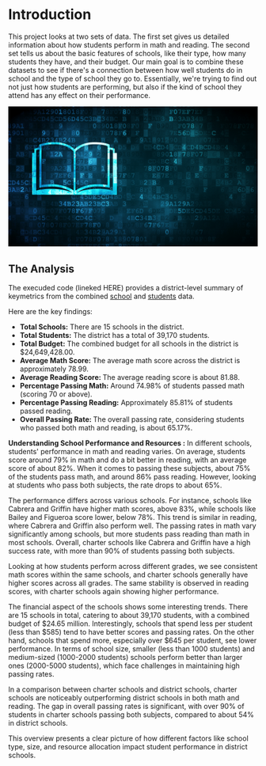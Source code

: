 # Introduction

This project looks at two sets of data. The first set gives us detailed information about how students perform in math and reading. The second set tells us about the basic features of schools, like their type, how many students they have, and their budget. Our main goal is to combine these datasets to see if there's a connection between how well students do in school and the type of school they go to. Essentially, we're trying to find out not just how students are performing, but also if the kind of school they attend has any effect on their performance.


<img src= "https://github.com/ElleNaazB/pandas_challange/blob/main/education.png?raw=true">

## The Analysis  

The execuded code (lineked HERE) provides a district-level summary of keymetrics from the combined <a href="https://github.com/ElleNaazB/pandas_challange/blob/main/Resources/schools_complete.csv"> school</a> and <a href="https://github.com/ElleNaazB/pandas_challange/blob/main/Resources/students_complete.csv"> students</a> data. 

Here are the key findings: 

- <strong>Total Schools:</strong> There are 15 schools in the district.
- <strong>Total Students:</strong> The district has a total of 39,170 students.
- <strong>Total Budget:</strong> The combined budget for all schools in the district is $24,649,428.00.
- <strong>Average Math Score:</strong> The average math score across the district is approximately 78.99.
- <strong>Average Reading Score: </strong>The average reading score is about 81.88.
- <strong>Percentage Passing Math:</strong> Around 74.98% of students passed math (scoring 70 or above).
- <strong>Percentage Passing Reading:</strong> Approximately 85.81% of students passed reading.
- <strong>Overall Passing Rate: </strong>The overall passing rate, considering students who passed both math and reading, is about 65.17%.

<strong> Understanding School Performance and Resources :</strong>
In different schools, students' performance in math and reading varies. On average, students score around 79% in math and do a bit better in reading, with an average score of about 82%. When it comes to passing these subjects, about 75% of the students pass math, and around 86% pass reading. However, looking at students who pass both subjects, the rate drops to about 65%.

The performance differs across various schools. For instance, schools like Cabrera and Griffin have higher math scores, above 83%, while schools like Bailey and Figueroa score lower, below 78%. This trend is similar in reading, where Cabrera and Griffin also perform well. The passing rates in math vary significantly among schools, but more students pass reading than math in most schools. Overall, charter schools like Cabrera and Griffin have a high success rate, with more than 90% of students passing both subjects.

Looking at how students perform across different grades, we see consistent math scores within the same schools, and charter schools generally have higher scores across all grades. The same stability is observed in reading scores, with charter schools again showing higher performance.

The financial aspect of the schools shows some interesting trends. There are 15 schools in total, catering to about 39,170 students, with a combined budget of $24.65 million. Interestingly, schools that spend less per student (less than $585) tend to have better scores and passing rates. On the other hand, schools that spend more, especially over $645 per student, see lower performance. In terms of school size, smaller (less than 1000 students) and medium-sized (1000-2000 students) schools perform better than larger ones (2000-5000 students), which face challenges in maintaining high passing rates.

In a comparison between charter schools and district schools, charter schools are noticeably outperforming district schools in both math and reading. The gap in overall passing rates is significant, with over 90% of students in charter schools passing both subjects, compared to about 54% in district schools.

This overview presents a clear picture of how different factors like school type, size, and resource allocation impact student performance in district schools.
